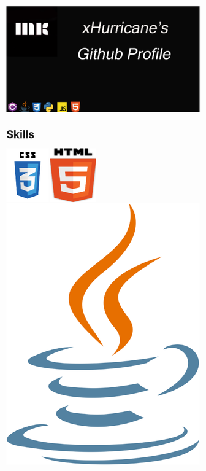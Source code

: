 <img src="Header.png" alt="Header Image"/>

# Skills

<img src="css3.png" alt="CSS" width="110" height="140" title="CSS"/> <img src="html5.png" alt="HTML" title="HTML" height="140" width="120"/> <img src="java.png" alt="Java" title="Java"/>
